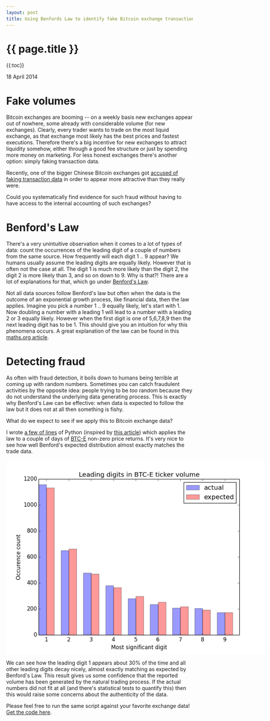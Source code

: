 ```yaml
---
layout: post
title: Using Benfords Law to identify fake Bitcoin exchange transactions
---
```


{{ page.title }}
================

{{:toc}}

<p class="meta">18 April 2014</p>

# Fake volumes

Bitcoin exchanges are booming -- on a weekly basis new exchanges appear out of nowhere, some already with considerable volume (for new exchanges). Clearly, every trader wants to trade on the most liquid exchange, as that exchange most likely has the best prices and fastest executions. Therefore there's a big incentive for new exchanges to attract liquidity somehow, either through a good fee structure or just by spending more money on marketing. For less honest exchanges there's another option: simply faking transaction data.

Recently, one of the bigger Chinese Bitcoin exchanges got <a href="http://www.coindesk.com/chinese-bitcoin-exchange-okcoin-accused-faking-trading-data/">accused of faking transaction data</a> in order to appear more attractive than they really were. 

Could you systematically find evidence for such fraud without having to have access to the internal accounting of such exchanges?

# Benford's Law

There's a very unintuitive observation when it comes to a lot of types of data: count the occurrences of the leading digit of a couple of numbers from the same source. How frequently will each digit 1 .. 9 appear? We humans usually assume the leading digits are equally likely. However that is often not the case at all. The digit 1 is much more likely than the digit 2, the digit 2 is more likely than 3, and so on down to 9. Why is that?! There are a lot of explanations for that, which go under <a href="https://en.wikipedia.org/wiki/Benford's_law">Benford's Law</a>.

Not all data sources follow Benford's law but often when the data is the outcome of an exponential growth process, like financial data, then the law applies. Imagine you pick a number 1 .. 9 equally likely, let's start with 1. Now doubling a number with a leading 1 will lead to a number with a leading 2 or 3 equally likely. However when the first digit is one of 5,6,7,8,9 then the next leading digit has to be 1. This should give you an intuition for why this phenomena occurs. A great explanation of the law can be found in this <a href="http://plus.maths.org/content/looking-out-number-one">maths.org article</a>.

# Detecting fraud

As often with fraud detection, it boils down to humans being terrible at coming up with random numbers. Sometimes you can catch fraudulent activities by the opposite idea: people trying to be _too_ random because they do not understand the underlying data generating process. This is exactly why Benford's Law can be effective: when data is expected to follow the law but it does not at all then something is fishy.

What do we expect to see if we apply this to Bitcoin exchange data?

I wrote <a href="https://github.com/jheusser/benford">a few of lines</a> of Python (inspired by <a href="http://www.johndcook.com/blog/2011/10/19/benfords-law-and-scipy/">this article</a>) which applies the law to a couple of days of <a href="http://www.btc-e.com">BTC-E</a>  non-zero price returns. It's very nice to see how well Benford's expected distribution almost exactly matches the trade data. 

<img src ="/images/btce_benford.png" alt="Benfords Law on Bitcoin returns" align="center" title="Benfords Law on Bitcoin returns" style="max-height: 700px; max-width: 700px;"></img>

We can see how the leading digit 1 appears about 30% of the time and all other leading digits decay nicely, almost exactly matching as expected by Benford's Law. This result gives us some confidence that the reported volume has been generated by the natural trading process. If the actual numbers did not fit at all (and there's statistical tests to quantify this) then this would raise some concerns about the authenticity of the data.

Please feel free to run the same script against your favorite exchange data! <a href="https://github.com/jheusser/benford">Get the code here</a>.

